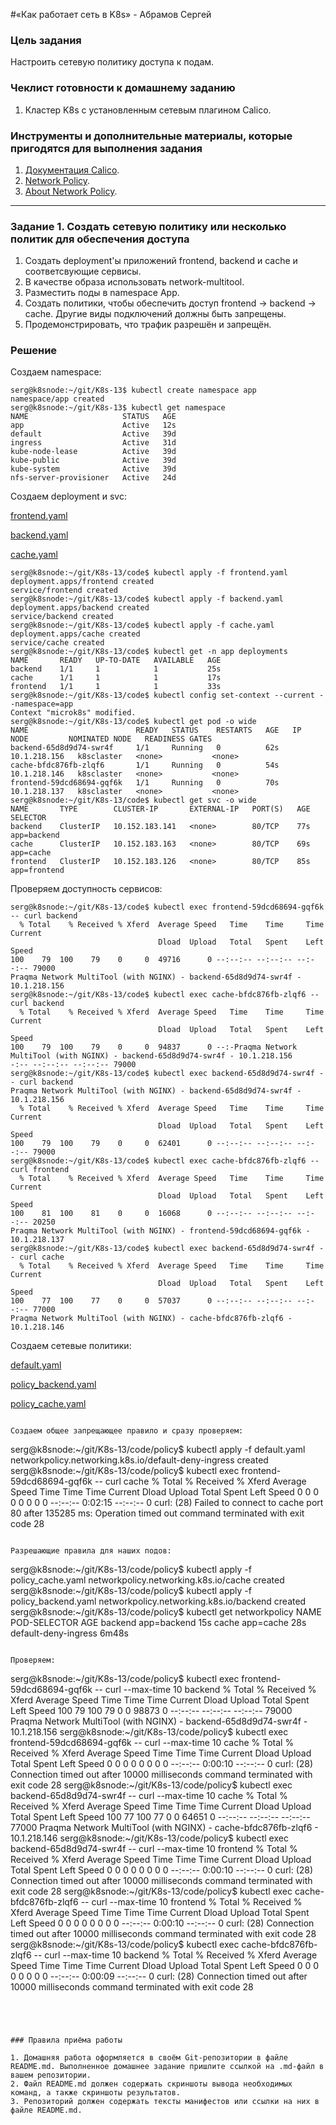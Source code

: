 #«Как работает сеть в K8s» - Абрамов Сергей 

### Цель задания

Настроить сетевую политику доступа к подам.

### Чеклист готовности к домашнему заданию

1. Кластер K8s с установленным сетевым плагином Calico.

### Инструменты и дополнительные материалы, которые пригодятся для выполнения задания

1. [Документация Calico](https://www.tigera.io/project-calico/).
2. [Network Policy](https://kubernetes.io/docs/concepts/services-networking/network-policies/).
3. [About Network Policy](https://docs.projectcalico.org/about/about-network-policy).

-----

### Задание 1. Создать сетевую политику или несколько политик для обеспечения доступа

1. Создать deployment'ы приложений frontend, backend и cache и соответсвующие сервисы.
2. В качестве образа использовать network-multitool.
3. Разместить поды в namespace App.
4. Создать политики, чтобы обеспечить доступ frontend -> backend -> cache. Другие виды подключений должны быть запрещены.
5. Продемонстрировать, что трафик разрешён и запрещён.


### Решение

Создаем namespace:

```
serg@k8snode:~/git/K8s-13$ kubectl create namespace app
namespace/app created
serg@k8snode:~/git/K8s-13$ kubectl get namespace
NAME                     STATUS   AGE
app                      Active   12s
default                  Active   39d
ingress                  Active   31d
kube-node-lease          Active   39d
kube-public              Active   39d
kube-system              Active   39d
nfs-server-provisioner   Active   24d

```

Создаем deployment и svc:

[frontend.yaml]()

[backend.yaml]()

[cache.yaml]()

```
serg@k8snode:~/git/K8s-13/code$ kubectl apply -f frontend.yaml
deployment.apps/frontend created
service/frontend created
serg@k8snode:~/git/K8s-13/code$ kubectl apply -f backend.yaml 
deployment.apps/backend created
service/backend created
serg@k8snode:~/git/K8s-13/code$ kubectl apply -f cache.yaml 
deployment.apps/cache created
service/cache created
serg@k8snode:~/git/K8s-13/code$ kubectl get -n app deployments
NAME       READY   UP-TO-DATE   AVAILABLE   AGE
backend    1/1     1            1           25s
cache      1/1     1            1           17s
frontend   1/1     1            1           33s
serg@k8snode:~/git/K8s-13/code$ kubectl config set-context --current --namespace=app
Context "microk8s" modified.
serg@k8snode:~/git/K8s-13/code$ kubectl get pod -o wide
NAME                        READY   STATUS    RESTARTS   AGE   IP             NODE         NOMINATED NODE   READINESS GATES
backend-65d8d9d74-swr4f     1/1     Running   0          62s   10.1.218.156   k8sclaster   <none>           <none>
cache-bfdc876fb-zlqf6       1/1     Running   0          54s   10.1.218.146   k8sclaster   <none>           <none>
frontend-59dcd68694-gqf6k   1/1     Running   0          70s   10.1.218.137   k8sclaster   <none>           <none>
serg@k8snode:~/git/K8s-13/code$ kubectl get svc -o wide
NAME       TYPE        CLUSTER-IP       EXTERNAL-IP   PORT(S)   AGE   SELECTOR
backend    ClusterIP   10.152.183.141   <none>        80/TCP    77s   app=backend
cache      ClusterIP   10.152.183.163   <none>        80/TCP    69s   app=cache
frontend   ClusterIP   10.152.183.126   <none>        80/TCP    85s   app=frontend

```

Проверяем доступность сервисов:

```
serg@k8snode:~/git/K8s-13/code$ kubectl exec frontend-59dcd68694-gqf6k -- curl backend
  % Total    % Received % Xferd  Average Speed   Time    Time     Time  Current
                                 Dload  Upload   Total   Spent    Left  Speed
100    79  100    79    0     0  49716      0 --:--:-- --:--:-- --:--:-- 79000
Praqma Network MultiTool (with NGINX) - backend-65d8d9d74-swr4f - 10.1.218.156
serg@k8snode:~/git/K8s-13/code$ kubectl exec cache-bfdc876fb-zlqf6 -- curl backend
  % Total    % Received % Xferd  Average Speed   Time    Time     Time  Current
                                 Dload  Upload   Total   Spent    Left  Speed
100    79  100    79    0     0  94837      0 --:-Praqma Network MultiTool (with NGINX) - backend-65d8d9d74-swr4f - 10.1.218.156
-:-- --:--:-- --:--:-- 79000
serg@k8snode:~/git/K8s-13/code$ kubectl exec backend-65d8d9d74-swr4f -- curl backend
Praqma Network MultiTool (with NGINX) - backend-65d8d9d74-swr4f - 10.1.218.156
  % Total    % Received % Xferd  Average Speed   Time    Time     Time  Current
                                 Dload  Upload   Total   Spent    Left  Speed
100    79  100    79    0     0  62401      0 --:--:-- --:--:-- --:--:-- 79000
serg@k8snode:~/git/K8s-13/code$ kubectl exec cache-bfdc876fb-zlqf6 -- curl frontend
  % Total    % Received % Xferd  Average Speed   Time    Time     Time  Current
                                 Dload  Upload   Total   Spent    Left  Speed
100    81  100    81    0     0  16068      0 --:--:-- --:--:-- --:--:-- 20250
Praqma Network MultiTool (with NGINX) - frontend-59dcd68694-gqf6k - 10.1.218.137
serg@k8snode:~/git/K8s-13/code$ kubectl exec backend-65d8d9d74-swr4f -- curl cache
  % Total    % Received % Xferd  Average Speed   Time    Time     Time  Current
                                 Dload  Upload   Total   Spent    Left  Speed
100    77  100    77    0     0  57037      0 --:--:-- --:--:-- --:--:-- 77000
Praqma Network MultiTool (with NGINX) - cache-bfdc876fb-zlqf6 - 10.1.218.146

```

Создаем сетевые политики:

[default.yaml]()

[policy_backend.yaml]()

[policy_cache.yaml]()

```

Создаем общее запрещающее правило и сразу проверяем:

```
serg@k8snode:~/git/K8s-13/code/policy$ kubectl apply -f default.yaml
networkpolicy.networking.k8s.io/default-deny-ingress created
serg@k8snode:~/git/K8s-13/code/policy$ kubectl exec frontend-59dcd68694-gqf6k -- curl cache
  % Total    % Received % Xferd  Average Speed   Time    Time     Time  Current
                                 Dload  Upload   Total   Spent    Left  Speed
  0     0    0     0    0     0      0      0 --:--:--  0:02:15 --:--:--     0
curl: (28) Failed to connect to cache port 80 after 135285 ms: Operation timed out
command terminated with exit code 28
```

Разрешающие правила для наших подов:

```
serg@k8snode:~/git/K8s-13/code/policy$ kubectl apply -f policy_cache.yaml 
networkpolicy.networking.k8s.io/cache created
serg@k8snode:~/git/K8s-13/code/policy$ kubectl apply -f policy_backend.yaml 
networkpolicy.networking.k8s.io/backend created
serg@k8snode:~/git/K8s-13/code/policy$ kubectl get networkpolicy
NAME                   POD-SELECTOR   AGE
backend                app=backend    15s
cache                  app=cache      28s
default-deny-ingress   <none>         6m48s
```

Проверяем:

```
serg@k8snode:~/git/K8s-13/code/policy$ kubectl exec frontend-59dcd68694-gqf6k -- curl --max-time 10 backend
  % Total    % Received % Xferd  Average Speed   Time    Time     Time  Current
                                 Dload  Upload   Total   Spent    Left  Speed
100    79  100    79    0     0  98873      0 --:--:-- --:--:-- --:--:-- 79000
Praqma Network MultiTool (with NGINX) - backend-65d8d9d74-swr4f - 10.1.218.156
serg@k8snode:~/git/K8s-13/code/policy$ kubectl exec frontend-59dcd68694-gqf6k -- curl --max-time 10 cache
  % Total    % Received % Xferd  Average Speed   Time    Time     Time  Current
                                 Dload  Upload   Total   Spent    Left  Speed
  0     0    0     0    0     0      0      0 --:--:--  0:00:10 --:--:--     0
curl: (28) Connection timed out after 10000 milliseconds
command terminated with exit code 28
serg@k8snode:~/git/K8s-13/code/policy$ kubectl exec backend-65d8d9d74-swr4f -- curl --max-time 10 cache
  % Total    % Received % Xferd  Average Speed   Time    Time     Time  Current
                                 Dload  Upload   Total   Spent    Left  Speed
100    77  100    77    0     0  64651      0 --:--:-- --:--:-- --:--:-- 77000
Praqma Network MultiTool (with NGINX) - cache-bfdc876fb-zlqf6 - 10.1.218.146
serg@k8snode:~/git/K8s-13/code/policy$ kubectl exec backend-65d8d9d74-swr4f -- curl --max-time 10 frontend
  % Total    % Received % Xferd  Average Speed   Time    Time     Time  Current
                                 Dload  Upload   Total   Spent    Left  Speed
  0     0    0     0    0     0      0      0 --:--:--  0:00:10 --:--:--     0
curl: (28) Connection timed out after 10000 milliseconds
command terminated with exit code 28
serg@k8snode:~/git/K8s-13/code/policy$ kubectl exec cache-bfdc876fb-zlqf6 -- curl --max-time 10 frontend
  % Total    % Received % Xferd  Average Speed   Time    Time     Time  Current
                                 Dload  Upload   Total   Spent    Left  Speed
  0     0    0     0    0     0      0      0 --:--:--  0:00:10 --:--:--     0
curl: (28) Connection timed out after 10000 milliseconds
command terminated with exit code 28
serg@k8snode:~/git/K8s-13/code/policy$ kubectl exec cache-bfdc876fb-zlqf6 -- curl --max-time 10 backend
  % Total    % Received % Xferd  Average Speed   Time    Time     Time  Current
                                 Dload  Upload   Total   Spent    Left  Speed
  0     0    0     0    0     0      0      0 --:--:--  0:00:09 --:--:--     0
curl: (28) Connection timed out after 10000 milliseconds
command terminated with exit code 28

```




### Правила приёма работы

1. Домашняя работа оформляется в своём Git-репозитории в файле README.md. Выполненное домашнее задание пришлите ссылкой на .md-файл в вашем репозитории.
2. Файл README.md должен содержать скриншоты вывода необходимых команд, а также скриншоты результатов.
3. Репозиторий должен содержать тексты манифестов или ссылки на них в файле README.md.

